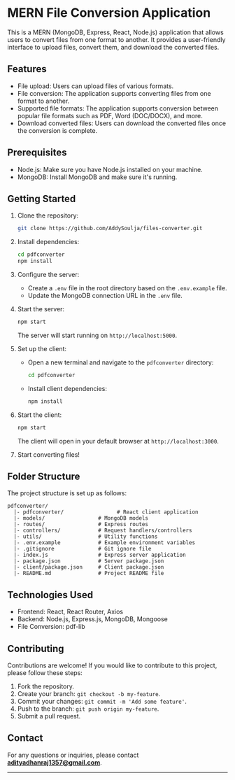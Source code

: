 # MERN File Conversion Application

This is a MERN (MongoDB, Express, React, Node.js) application that allows users to convert files from one format to another. It provides a user-friendly interface to upload files, convert them, and download the converted files.

## Features

- File upload: Users can upload files of various formats.
- File conversion: The application supports converting files from one format to another.
- Supported file formats: The application supports conversion between popular file formats such as PDF, Word (DOC/DOCX), and more.
- Download converted files: Users can download the converted files once the conversion is complete.

## Prerequisites

- Node.js: Make sure you have Node.js installed on your machine.
- MongoDB: Install MongoDB and make sure it's running.

## Getting Started

1. Clone the repository:

   ```bash
   git clone https://github.com/AddySoulja/files-converter.git
   ```

2. Install dependencies:

   ```bash
   cd pdfconverter
   npm install
   ```

3. Configure the server:

   - Create a `.env` file in the root directory based on the `.env.example` file.
   - Update the MongoDB connection URL in the `.env` file.

4. Start the server:

   ```bash
   npm start
   ```

   The server will start running on `http://localhost:5000`.

5. Set up the client:

   - Open a new terminal and navigate to the `pdfconverter` directory:

     ```bash
     cd pdfconverter
     ```

   - Install client dependencies:

     ```bash
     npm install
     ```

6. Start the client:

   ```bash
   npm start
   ```

   The client will open in your default browser at `http://localhost:3000`.

7. Start converting files!

## Folder Structure

The project structure is set up as follows:

```
pdfconverter/
  |- pdfconverter/                 # React client application
  |- models/                 # MongoDB models
  |- routes/                 # Express routes
  |- controllers/            # Request handlers/controllers
  |- utils/                  # Utility functions
  |- .env.example            # Example environment variables
  |- .gitignore              # Git ignore file
  |- index.js                # Express server application
  |- package.json            # Server package.json
  |- client/package.json     # Client package.json
  |- README.md               # Project README file
```

## Technologies Used

- Frontend: React, React Router, Axios
- Backend: Node.js, Express.js, MongoDB, Mongoose
- File Conversion: pdf-lib

## Contributing

Contributions are welcome! If you would like to contribute to this project, please follow these steps:

1. Fork the repository.
2. Create your branch: `git checkout -b my-feature`.
3. Commit your changes: `git commit -m 'Add some feature'`.
4. Push to the branch: `git push origin my-feature`.
5. Submit a pull request.


## Contact

For any questions or inquiries, please contact **adityadhanraj1357@gmail.com**.

---
